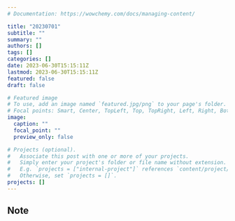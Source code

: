 ```yaml
---
# Documentation: https://wowchemy.com/docs/managing-content/

title: "20230701"
subtitle: ""
summary: ""
authors: []
tags: []
categories: []
date: 2023-06-30T15:15:11Z
lastmod: 2023-06-30T15:15:11Z
featured: false
draft: false

# Featured image
# To use, add an image named `featured.jpg/png` to your page's folder.
# Focal points: Smart, Center, TopLeft, Top, TopRight, Left, Right, BottomLeft, Bottom, BottomRight.
image:
  caption: ""
  focal_point: ""
  preview_only: false

# Projects (optional).
#   Associate this post with one or more of your projects.
#   Simply enter your project's folder or file name without extension.
#   E.g. `projects = ["internal-project"]` references `content/project/deep-learning/index.md`.
#   Otherwise, set `projects = []`.
projects: []
---
```


## Note

